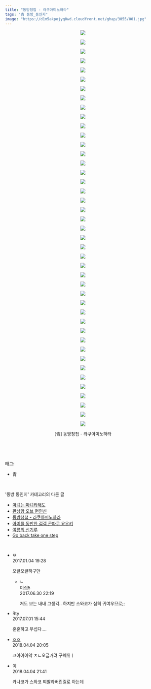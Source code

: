 ```yaml
---
title: "동방청첩 - 라쿠아미노하라"
tags: "青 동방_동인지"
image: "https://d1m5akpojyq0wd.cloudfront.net/ghap/3055/001.jpg"
---
```

<div class="article">
<p style="text-align: center; clear: none; float: none;"><img src="{{ site.imgserver6 }}/ghap/3055/001.jpg"/></p>
<p style="text-align: center; clear: none; float: none;"><img src="{{ site.imgserver6 }}/ghap/3055/002.jpg"/></p>
<p style="text-align: center; clear: none; float: none;"><img src="{{ site.imgserver6 }}/ghap/3055/003.jpg"/></p>
<p style="text-align: center; clear: none; float: none;"><img src="{{ site.imgserver6 }}/ghap/3055/004.jpg"/></p>
<p style="text-align: center; clear: none; float: none;"><img src="{{ site.imgserver6 }}/ghap/3055/005.jpg"/></p>
<p style="text-align: center; clear: none; float: none;"><img src="{{ site.imgserver6 }}/ghap/3055/006.jpg"/></p>
<p style="text-align: center; clear: none; float: none;"><img src="{{ site.imgserver6 }}/ghap/3055/007.jpg"/></p>
<p style="text-align: center; clear: none; float: none;"><img src="{{ site.imgserver6 }}/ghap/3055/008.jpg"/></p>
<p style="text-align: center; clear: none; float: none;"><img src="{{ site.imgserver6 }}/ghap/3055/009.jpg"/></p>
<p style="text-align: center; clear: none; float: none;"><img src="{{ site.imgserver6 }}/ghap/3055/010.jpg"/></p>
<p style="text-align: center; clear: none; float: none;"><img src="{{ site.imgserver6 }}/ghap/3055/011.jpg"/></p>
<p style="text-align: center; clear: none; float: none;"><img src="{{ site.imgserver6 }}/ghap/3055/012.jpg"/></p>
<p style="text-align: center; clear: none; float: none;"><img src="{{ site.imgserver6 }}/ghap/3055/013.jpg"/></p>
<p style="text-align: center; clear: none; float: none;"><img src="{{ site.imgserver6 }}/ghap/3055/014.jpg"/></p>
<p style="text-align: center; clear: none; float: none;"><img src="{{ site.imgserver6 }}/ghap/3055/015.jpg"/></p>
<p style="text-align: center; clear: none; float: none;"><img src="{{ site.imgserver6 }}/ghap/3055/016.jpg"/></p>
<p style="text-align: center; clear: none; float: none;"><img src="{{ site.imgserver6 }}/ghap/3055/017.jpg"/></p>
<p style="text-align: center; clear: none; float: none;"><img src="{{ site.imgserver6 }}/ghap/3055/018.jpg"/></p>
<p style="text-align: center; clear: none; float: none;"><img src="{{ site.imgserver6 }}/ghap/3055/019.jpg"/></p>
<p style="text-align: center; clear: none; float: none;"><img src="{{ site.imgserver6 }}/ghap/3055/020.jpg"/></p>
<p style="text-align: center; clear: none; float: none;"><img src="{{ site.imgserver6 }}/ghap/3055/021.jpg"/></p>
<p style="text-align: center; clear: none; float: none;"><img src="{{ site.imgserver6 }}/ghap/3055/022.jpg"/></p>
<p style="text-align: center; clear: none; float: none;"><img src="{{ site.imgserver6 }}/ghap/3055/023.jpg"/></p>
<p style="text-align: center; clear: none; float: none;"><img src="{{ site.imgserver6 }}/ghap/3055/024.jpg"/></p>
<p style="text-align: center; clear: none; float: none;"><img src="{{ site.imgserver6 }}/ghap/3055/025.jpg"/></p>
<p style="text-align: center; clear: none; float: none;"><img src="{{ site.imgserver6 }}/ghap/3055/026.jpg"/></p>
<p style="text-align: center; clear: none; float: none;"><img src="{{ site.imgserver6 }}/ghap/3055/027.jpg"/></p>
<p style="text-align: center; clear: none; float: none;"><img src="{{ site.imgserver6 }}/ghap/3055/028.jpg"/></p>
<p style="text-align: center; clear: none; float: none;"><img src="{{ site.imgserver6 }}/ghap/3055/029.jpg"/></p>
<p style="text-align: center; clear: none; float: none;"><img src="{{ site.imgserver6 }}/ghap/3055/030.jpg"/></p>
<p style="text-align: center; clear: none; float: none;"><img src="{{ site.imgserver6 }}/ghap/3055/031.jpg"/></p>
<p style="text-align: center; clear: none; float: none;"><img src="{{ site.imgserver6 }}/ghap/3055/032.jpg"/></p>
<p style="text-align: center; clear: none; float: none;"><img src="{{ site.imgserver6 }}/ghap/3055/033.jpg"/></p>
<p style="text-align: center; clear: none; float: none;"><img src="{{ site.imgserver6 }}/ghap/3055/034.jpg"/></p>
<p style="text-align: center; clear: none; float: none;"><img src="{{ site.imgserver6 }}/ghap/3055/035.jpg"/></p>
<p style="text-align: center; clear: none; float: none;"><img src="{{ site.imgserver6 }}/ghap/3055/036.jpg"/></p>
<p style="text-align: center; clear: none; float: none;"><img src="{{ site.imgserver6 }}/ghap/3055/037.jpg"/></p>
<p style="text-align: center; clear: none; float: none;"><img src="{{ site.imgserver6 }}/ghap/3055/038.jpg"/></p>
<p style="text-align: center; clear: none; float: none;"><img src="{{ site.imgserver6 }}/ghap/3055/039.jpg"/></p>
<p style="text-align: center; clear: none; float: none;"><img src="{{ site.imgserver6 }}/ghap/3055/040.jpg"/></p>
<p style="text-align: center; clear: none; float: none;"><img src="{{ site.imgserver6 }}/ghap/3055/041.jpg"/></p>
<p style="text-align: center; clear: none; float: none;"><img src="{{ site.imgserver6 }}/ghap/3055/042.jpg"/></p>
<p style="text-align: center; clear: none; float: none;"><img src="{{ site.imgserver6 }}/ghap/3055/043.jpg"/></p>
<p style="text-align: center; clear: none; float: none;">[青] 동방청첩 - 라쿠아미노하라</p>
<p><br/></p>
</div><br/>
<div class="tagTrail">
<p>태그: </p>
<ul>
<li>青</li>
</ul>
</div><br/>
<div class="another">
<p>'동방 동인지' 카테고리의 다른 글</p>
<ul>
<li><a href="/ghap_3058">마녀는 마녀라해도</a></li>
<li><a href="/ghap_3057">환상향 오브 현인신</a></li>
<li><a href="/ghap_3055">동방청첩 - 라쿠아미노하라</a></li>
<li><a href="/ghap_3054">아이를 동반한 검객 콘파쿠 요우키</a></li>
<li><a href="/ghap_3053">여름의 신기루</a></li>
<li><a href="/ghap_3050">Go back take one step</a></li>
</ul>
</div><br/>
<div class="cb_module cb_fluid">
<div class="cb_wrt cb_profile">
<div class="comment">
<ul>
<li class="cb_thumb_off" id="comment14883141">
<div class="cb_comment_area">
<div class="cb_info_area">
<div class="cb_section">
<span class="cb_nick_name">ㅉ</span>
</div>
<div class="cb_section">
<span class="cb_date">2017.01.04 19:28 </span>
</div>
</div>
<div class="cb_dsc_comment">
<p class="cb_dsc">
											오글오글하구만
										</p>
</div>
<ul>
<li class="cb_thumb_off" id="comment15026322">
<span class="cb_bu_subnode">ㄴ</span>
<div class="cb_comment_area">
<div class="cb_info_area">
<div class="cb_section">
<span class="cb_nick_name">이십5</span>
</div>
<div class="cb_section">
<span class="cb_date">2017.06.30 22:19 </span>
</div>
</div>
<div class="cb_dsc_comment">
<p class="cb_dsc">
																저도 보는 내내 그생각.. 하지만 스와코가 심히 귀여우므로;;
															</p>
</div>
</div>
</li>
</ul>
</div></li>
<li class="cb_thumb_off" id="comment15026868">
<div class="cb_comment_area">
<div class="cb_info_area">
<div class="cb_section">
<span class="cb_nick_name">Rty</span>
</div>
<div class="cb_section">
<span class="cb_date">2017.07.01 15:44 </span>
</div>
</div>
<div class="cb_dsc_comment">
<p class="cb_dsc">
											훈훈하고 무섭다....
										</p>
</div>
</div></li>
<li class="cb_thumb_off" id="comment15233269">
<div class="cb_comment_area">
<div class="cb_info_area">
<div class="cb_section">
<span class="cb_nick_name"> <a href="http://http:" onclick="return openLinkInNewWindow(this)">ㅇㅇ</a></span>
</div>
<div class="cb_section">
<span class="cb_date">2018.04.04 20:05 </span>
</div>
</div>
<div class="cb_dsc_comment">
<p class="cb_dsc">
											끄아아아악 ㅈㄴ오글거려 구웨위ㅣ
										</p>
</div>
</div></li>
<li class="cb_thumb_off" id="comment15233326">
<div class="cb_comment_area">
<div class="cb_info_area">
<div class="cb_section">
<span class="cb_nick_name">이</span>
</div>
<div class="cb_section">
<span class="cb_date">2018.04.04 21:41 </span>
</div>
</div>
<div class="cb_dsc_comment">
<p class="cb_dsc">
											카나코가 스와코 찌발라버린걸로 아는데
										</p>
</div>
</div></li>
</ul>
</div>
</div><!-- commentList close -->
</div><br/>
